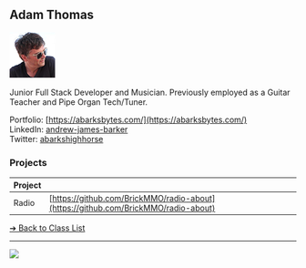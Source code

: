 ## Adam Thomas

![Andrew Barker](../images/andrewjamesbarker.png)

Junior Full Stack Developer and Musician. Previously employed as a Guitar Teacher and Pipe Organ Tech/Tuner.

Portfolio: [https://abarksbytes.com/](https://abarksbytes.com/)  
LinkedIn: [andrew-james-barker](https://www.linkedin.com/in/andrew-james-barker/)  
Twitter: [abarkshighhorse](https://twitter.com/abarkshighhorse)  

### Projects

| Project | |
| - | - |
| Radio | [https://github.com/BrickMMO/radio-about](https://github.com/BrickMMO/radio-about) |

[&#10132; Back to Class List](/)

---

<a href="https://brickmmo.com">
<img src="https://brickmmo.com/images/brickmmo-logo-horizontal.jpg" width="100">
</a>